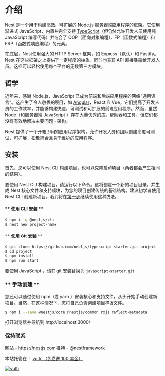 # 介绍

Nest 是一个用于构建高效，可扩展的 [Node.js](http://nodejs.cn/) 服务器端应用程序的框架。它使用渐进式 JavaScript，内置并完全支持 [TypeScript](https://www.tslang.cn/)（但仍然允许开发人员使用纯 JavaScript 编写代码）并结合了 OOP（面向对象编程），FP（函数式编程）和 FRP（函数式响应编程）的元素。

在底层，Nest使用强大的 HTTP Server 框架，如 Express（默认）和 Fastify。Nest 在这些框架之上提供了一定程度的抽象，同时也将其 API 直接暴露给开发人员。这样可以轻松使用每个平台的无数第三方模块。


## 哲学

近年来，感谢 Node.js，JavaScript 已成为前端和后端应用程序的网络“通用语言”。这产生了令人敬畏的项目，如 [Angular](https://angular.cn/)，React 和 Vue，它们提高了开发人员的工作效率，并能够构建快速，可测试和可扩展的前端应用程序。然而，虽然 Node（和服务器端 JavaScript ）存在大量优秀的库，帮助器和工具，但它们都没有有效地解决主要问题 - 架构。

Nest 提供了一个开箱即用的应用程序架构，允许开发人员和团队创建高度可测试，可扩展，松散耦合且易于维护的应用程序。

## 安装
首先，您可以使用 Nest CLI 构建项目，也可以克隆启动项目（两者都会产生相同的结果）。

要使用 Nest CLI 构建项目，请运行以下命令。这将创建一个新的项目目录，并生成 Nest 核心文件和支持模块，为您的项目创建传统的基础结构。建议初学者使用Nest CLI 创建新项目。我们将在[第一步](/8/firststeps?id=%E7%AC%AC%E4%B8%80%E6%AD%A5)继续使用这种方法。

 <!-- tabs:start -->
 
 #### ** 使用 CLI 安装 **
```bash
$ npm i -g @nestjs/cli
$ nest new project-name
```

#### ** 使用 Git 安装 **

```bash
$ git clone https://github.com/nestjs/typescript-starter.git project
$ cd project
$ npm install
$ npm run start
```
要使用 JavaScript ，请在 git 安装替换为 `javascript-starter.git` 

### ** 手动创建 **

您还可以通过使用 npm（或 yarn ）安装核心和支持文件，从头开始手动创建新项目。当然，在这种情况下，您将自己负责创建项目样板文件。

```bash
$ npm i --save @nestjs/core @nestjs/common rxjs reflect-metadata
```
<!-- tabs:end -->

打开浏览器并导航到 http://localhost:3000/




### 保持联系

网站 - https://nestjs.com
推特 - @nestframework

本站托管在： [vultr   （免费送 100 美金）](https://www.vultr.com/?ref=8823546-6G)   

[![vultr](https://www.vultr.com/media/banner_1.png)](https://www.vultr.com/?ref=7815855-4F)
